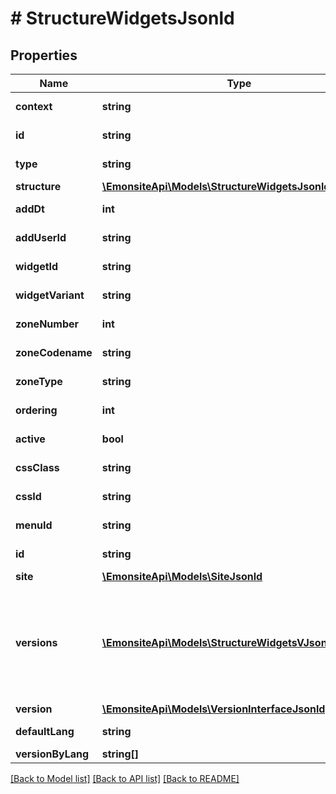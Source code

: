 # # StructureWidgetsJsonld

## Properties

Name | Type | Description | Notes
------------ | ------------- | ------------- | -------------
**context** | **string** |  | [optional] [readonly]
**id** | **string** |  | [optional] [readonly]
**type** | **string** |  | [optional] [readonly]
**structure** | [**\EmonsiteApi\Models\StructureWidgetsJsonldStructure**](StructureWidgetsJsonldStructure.md) |  | [optional]
**addDt** | **int** |  | [optional] [readonly]
**addUserId** | **string** |  | [optional] [readonly]
**widgetId** | **string** |  | [optional] [readonly]
**widgetVariant** | **string** |  | [optional] [readonly]
**zoneNumber** | **int** |  | [optional] [readonly]
**zoneCodename** | **string** |  | [optional] [readonly]
**zoneType** | **string** | TODO enum | [optional] [readonly]
**ordering** | **int** |  | [optional] [readonly]
**active** | **bool** |  | [optional] [readonly]
**cssClass** | **string** |  | [optional] [readonly]
**cssId** | **string** |  | [optional] [readonly]
**menuId** | **string** |  | [optional] [readonly]
**id** | **string** |  | [optional] [readonly]
**site** | [**\EmonsiteApi\Models\SiteJsonld**](SiteJsonld.md) |  | [optional]
**versions** | [**\EmonsiteApi\Models\StructureWidgetsVJsonld[]**](StructureWidgetsVJsonld.md) | IMPLEMENTEZ le mapping dans l&#39;entity TODO trouver comment le faire dynamiquement avec un listener doctrine | [optional]
**version** | [**\EmonsiteApi\Models\VersionInterfaceJsonld[]**](VersionInterfaceJsonld.md) |  | [optional]
**defaultLang** | **string** |  | [optional] [readonly]
**versionByLang** | **string[]** |  | [optional]

[[Back to Model list]](../../README.md#models) [[Back to API list]](../../README.md#endpoints) [[Back to README]](../../README.md)
